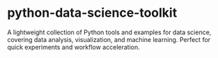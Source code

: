 # python-data-science-toolkit
A lightweight collection of Python tools and examples for data science, covering data analysis, visualization, and machine learning. Perfect for quick experiments and workflow acceleration.
